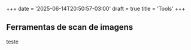 +++
date = '2025-06-14T20:50:57-03:00'
draft = true
title = 'Tools'
+++

## Ferramentas de scan de imagens

teste